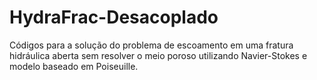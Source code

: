 # HydraFrac-Desacoplado
Códigos para a solução do problema de escoamento em uma fratura hidráulica aberta sem resolver o meio poroso utilizando Navier-Stokes e modelo baseado em Poiseuille.
